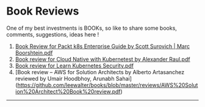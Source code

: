 # Book Reviews

One of my best investments is BOOKs, so like to share some books, comments, suggestions, ideas here !
1. [Book Review for Packt k8s Enterprise Guide by Scott Surovich | Marc Boorshtein.pdf](https://github.com/leewalter/books/blob/master/reviews/Packt%20k8s%20Enterprise%20Book%20Review.pdf)
2. [Book review for Cloud Native with Kubernetest by Alexander Raul.pdf](https://github.com/leewalter/books/blob/master/reviews/Book%20review%20for%20Cloud%20Native%20with%20Kubernetest%20by%20Alexander%20Raul.pdf)
3. [Book review for Learn Kubernetes Security.pdf](https://github.com/leewalter/books/blob/master/reviews/Book%20review%20for%20Learn%20Kubernetes%20Security.pdf)
4. [Book review – AWS for Solution Architects by Alberto Artasanchez reviewed by Umair Hoodbhoy, Arunabh Sahai] (https://github.com/leewalter/books/blob/master/reviews/AWS%20Solution%20Architect%20Book%20review.pdf)

---

